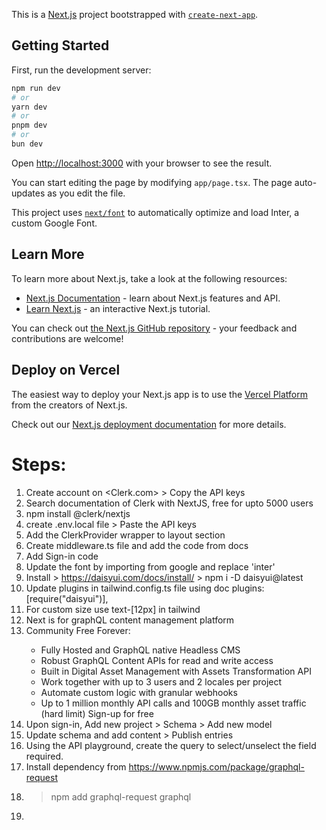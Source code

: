 This is a [Next.js](https://nextjs.org/) project bootstrapped with [`create-next-app`](https://github.com/vercel/next.js/tree/canary/packages/create-next-app).

## Getting Started

First, run the development server:

```bash
npm run dev
# or
yarn dev
# or
pnpm dev
# or
bun dev
```

Open [http://localhost:3000](http://localhost:3000) with your browser to see the result.

You can start editing the page by modifying `app/page.tsx`. The page auto-updates as you edit the file.

This project uses [`next/font`](https://nextjs.org/docs/basic-features/font-optimization) to automatically optimize and load Inter, a custom Google Font.

## Learn More

To learn more about Next.js, take a look at the following resources:

- [Next.js Documentation](https://nextjs.org/docs) - learn about Next.js features and API.
- [Learn Next.js](https://nextjs.org/learn) - an interactive Next.js tutorial.

You can check out [the Next.js GitHub repository](https://github.com/vercel/next.js/) - your feedback and contributions are welcome!

## Deploy on Vercel

The easiest way to deploy your Next.js app is to use the [Vercel Platform](https://vercel.com/new?utm_medium=default-template&filter=next.js&utm_source=create-next-app&utm_campaign=create-next-app-readme) from the creators of Next.js.

Check out our [Next.js deployment documentation](https://nextjs.org/docs/deployment) for more details.

# Steps:
1. Create account on <Clerk.com> > Copy the API keys
2. Search documentation of Clerk with NextJS, free for upto 5000 users
3. npm install @clerk/nextjs
4. create .env.local file > Paste the API keys 
5. Add the ClerkProvider wrapper to layout section
6. Create middleware.ts file and add the code from docs
7. Add Sign-in code 
8. Update the font by importing from google and replace 'inter'
9. Install <DaisyUI> > https://daisyui.com/docs/install/ > npm i -D daisyui@latest
10. Update plugins in tailwind.config.ts file using doc plugins: [require("daisyui")],
11. For custom size use text-[12px] in tailwind
12. Next is <HyGraph CMS setup> for graphQL content management platform
13. <HyGraph> Community Free Forever:
    - Fully Hosted and GraphQL native Headless CMS
    - Robust GraphQL Content APIs for read and write access
    - Built in Digital Asset Management with Assets Transformation API
    - Work together with up to 3 users and 2 locales per project
    - Automate custom logic with granular webhooks
    - Up to 1 million monthly API calls and 100GB monthly asset traffic (hard limit)
    Sign-up for free
14. Upon sign-in, Add new project >  Schema > Add new model
15. Update schema and add content > Publish entries
16. Using the API playground, create the query to select/unselect the field required.
17. Install <GraphQL Request> dependency from https://www.npmjs.com/package/graphql-request
18. > npm add graphql-request graphql
19. 
